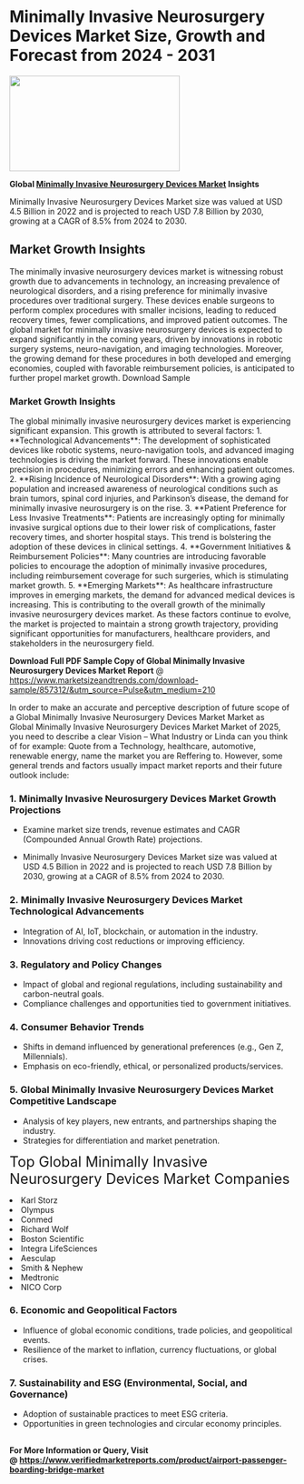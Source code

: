 <H1>Minimally Invasive Neurosurgery Devices Market Size, Growth and Forecast from 2024 - 2031</H1><img class="aligncenter size-medium wp-image-584254" src="https://thirdeyenews.in/wp-content/uploads/2024/09/Global-Market-Research-300x168.jpeg" alt="" width="300" height="168" /><p><strong>Global&nbsp;<a href="https://www.marketsizeandtrends.com/download-sample/857312/&amp;utm_source=Pulse&amp;utm_medium=210">Minimally Invasive Neurosurgery Devices Market</a> Insights</strong></p><p>Minimally Invasive Neurosurgery Devices Market size was valued at USD 4.5 Billion in 2022 and is projected to reach USD 7.8 Billion by 2030, growing at a CAGR of 8.5% from 2024 to 2030.</p><p><h2>Market Growth Insights</h2> The minimally invasive neurosurgery devices market is witnessing robust growth due to advancements in technology, an increasing prevalence of neurological disorders, and a rising preference for minimally invasive procedures over traditional surgery. These devices enable surgeons to perform complex procedures with smaller incisions, leading to reduced recovery times, fewer complications, and improved patient outcomes. The global market for minimally invasive neurosurgery devices is expected to expand significantly in the coming years, driven by innovations in robotic surgery systems, neuro-navigation, and imaging technologies. Moreover, the growing demand for these procedures in both developed and emerging economies, coupled with favorable reimbursement policies, is anticipated to further propel market growth. Download Sample <h3>Market Growth Insights</h3> The global minimally invasive neurosurgery devices market is experiencing significant expansion. This growth is attributed to several factors: 1. **Technological Advancements**: The development of sophisticated devices like robotic systems, neuro-navigation tools, and advanced imaging technologies is driving the market forward. These innovations enable precision in procedures, minimizing errors and enhancing patient outcomes. 2. **Rising Incidence of Neurological Disorders**: With a growing aging population and increased awareness of neurological conditions such as brain tumors, spinal cord injuries, and Parkinson’s disease, the demand for minimally invasive neurosurgery is on the rise. 3. **Patient Preference for Less Invasive Treatments**: Patients are increasingly opting for minimally invasive surgical options due to their lower risk of complications, faster recovery times, and shorter hospital stays. This trend is bolstering the adoption of these devices in clinical settings. 4. **Government Initiatives & Reimbursement Policies**: Many countries are introducing favorable policies to encourage the adoption of minimally invasive procedures, including reimbursement coverage for such surgeries, which is stimulating market growth. 5. **Emerging Markets**: As healthcare infrastructure improves in emerging markets, the demand for advanced medical devices is increasing. This is contributing to the overall growth of the minimally invasive neurosurgery devices market. As these factors continue to evolve, the market is projected to maintain a strong growth trajectory, providing significant opportunities for manufacturers, healthcare providers, and stakeholders in the neurosurgery field. </p><p><span class=""><strong>Download Full PDF Sample Copy of Global Minimally Invasive Neurosurgery Devices Market Report</strong> @ <a href="https://www.marketsizeandtrends.com/download-sample/857312/&amp;utm_source=Pulse&amp;utm_medium=210" target="_blank">https://www.marketsizeandtrends.com/download-sample/857312/&amp;utm_source=Pulse&amp;utm_medium=210</a></span></p><p>In order to make an accurate and perceptive description of future scope of a Global&nbsp;Minimally Invasive Neurosurgery Devices Market Market as Global&nbsp;Minimally Invasive Neurosurgery Devices Market Market of 2025, you need to describe a clear Vision &ndash; What Industry or Linda can you think of for example: Quote from a Technology, healthcare, automotive, renewable energy, name the market you are Reffering to. However, some general trends and factors usually impact market reports and their future outlook include:</p><h3>1.&nbsp;<strong>Minimally Invasive Neurosurgery Devices Market Growth Projections</strong></h3><ul><li>Examine market size trends, revenue estimates and CAGR (Compounded Annual Growth Rate) projections.</li><li><p>Minimally Invasive Neurosurgery Devices Market size was valued at USD 4.5 Billion in 2022 and is projected to reach USD 7.8 Billion by 2030, growing at a CAGR of 8.5% from 2024 to 2030.</p></li></ul><h3>2.&nbsp;<strong>Minimally Invasive Neurosurgery Devices Market Technological Advancements</strong></h3><ul><li>Integration of AI, IoT, blockchain, or automation in the industry.</li><li>Innovations driving cost reductions or improving efficiency.</li></ul><h3>3.&nbsp;<strong>Regulatory and Policy Changes</strong></h3><ul><li>Impact of global and regional regulations, including sustainability and carbon-neutral goals.</li><li>Compliance challenges and opportunities tied to government initiatives.</li></ul><h3>4.&nbsp;<strong>Consumer Behavior Trends</strong></h3><ul><li>Shifts in demand influenced by generational preferences (e.g., Gen Z, Millennials).</li><li>Emphasis on eco-friendly, ethical, or personalized products/services.</li></ul><h3>5.&nbsp;<strong>Global Minimally Invasive Neurosurgery Devices Market Competitive Landscape</strong></h3><ul><li>Analysis of key players, new entrants, and partnerships shaping the industry.</li><li>Strategies for differentiation and market penetration.</li></ul><p data-pm-slice="1 1 []"><span style="color: inherit; font-family: inherit; font-size: 25px;">Top Global Minimally Invasive Neurosurgery Devices Market Companies</span></p><div class="" data-test-id=""><p><li>Karl Storz</li><li> Olympus</li><li> Conmed</li><li> Richard Wolf</li><li> Boston Scientific</li><li> Integra LifeSciences</li><li> Aesculap</li><li> Smith & Nephew</li><li> Medtronic</li><li> NICO Corp</li></p></div><h3>6.&nbsp;<strong>Economic and Geopolitical Factors</strong></h3><ul><li>Influence of global economic conditions, trade policies, and geopolitical events.</li><li>Resilience of the market to inflation, currency fluctuations, or global crises.</li></ul><h3>7.&nbsp;<strong>Sustainability and ESG (Environmental, Social, and Governance)</strong></h3><ul><li>Adoption of sustainable practices to meet ESG criteria.</li><li>Opportunities in green technologies and circular economy principles.</li></ul><h2><strong style="font-size: 14px;">For More Information or Query, Visit @&nbsp;</strong><a style="background-color: #ffffff; font-size: 14px;" href="https://www.marketsizeandtrends.com/report/minimally-invasive-neurosurgery-devices-market/" target="_blank">https://www.verifiedmarketreports.com/product/airport-passenger-boarding-bridge-market</a></h2>
